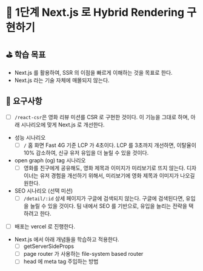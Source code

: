 # 🚀 1단계 Next.js 로 Hybrid Rendering 구현하기

## ⛳️ 학습 목표

- Next.js 를 활용하여, SSR 의 이점을 빠르게 이해하는 것을 목표로 한다.
- Next.js 라는 기술 자체에 매몰되지 않는다.

## 🎯 요구사항

- [ ] `/react-csr`은 영화 리뷰 미션를 CSR 로 구현한 것이다. 이 기능을 그대로 하며, 아래 시나리오에 맞게 Next.js 로 개선한다.
- 성능 시나리오
  - [ ] `/` 홈 화면 Fast 4G 기준 LCP 가 4초이다. LCP 를 3초까지 개선하면, 이탈율이 10% 감소하여, 신규 유저 유입을 더 늘릴 수 있을 것이다.
- open graph (og) tag 시나리오
  - [ ] 영화를 친구에게 공유해도, 영화 제목과 이미지가 미리보기로 뜨지 않는다. 디자이너는 유저 경험을 개선하기 위해서, 미리보기에 영화 제목과 이미지가 나오길 원한다.
- SEO 시나리오 (선택 미션)
  - [ ] `/detail/:id` 상세 페이지가 구글에 검색되지 않는다. 구글에 검색된다면, 유입을 늘릴 수 있을 것이다. 팀 내에서 SEO 를 기반으로, 유입을 늘리는 전략을 택하려고 한다.
- [ ] 배포는 vercel 로 진행한다.
- Next.js 에서 아래 개념들을 학습하고 적용한다.
  - [ ] getServerSideProps
  - [ ] page router 가 사용하는 file-system based router
  - [ ] head 에 meta tag 주입하는 방법
